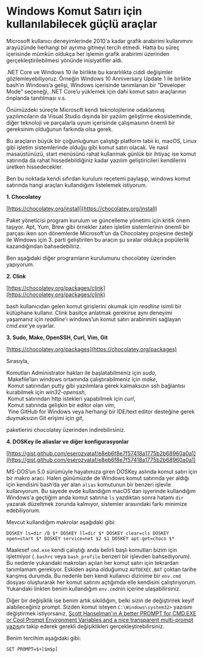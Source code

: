 # Windows Komut Satırı için kullanılabilecek güçlü araçlar

Microsoft kullanıcı deneyimlerinde 2010'a kadar grafik arabirimi kullanımını arayüzünde herhangi bir ayrıma gitmeyi tercih etmedi. Hatta bu süreç içerisinde mümkün oldukça her işlemin grafik arabirimi üzerinden gerçekleştirilebilmesi yönünde inisiyatifler aldı.

.NET Core ve Windows 10 ile birlikte bu kararlılıkta ciddi değişimler gözlemleyebiliyoruz. Örneğin Windows 10 Anniversary Update 1 ile birlikte bash’ın Windows’a gelişi, Windows içerisinde tanımlanan bir “Developer Mode” seçeneği, .NET Core’u yüklemek için dahi komut satırı araçlarının önplanda tanıtılması v.s.

Önümüzdeki süreçte Microsoft kendi teknolojilerine odaklanmış yazılımcıların da Visual Studio dışında bir yazılım geliştirme ekosisteminde, diğer teknoloji ve parçalarla uyum içerisinde çalışmasının önemli bir gereksinim olduğunun farkında olsa gerek.

Bu araçların büyük bir çoğunluğunun çalıştığı platform tabii ki, macOS, Linux gibi işletim sistemlerinde olduğu gibi komut satırı olacak. Ve nasıl masaüstünüzü, start menüsünü rahat kullanmak günlük bir ihtiyaç ise komut satırında da rahat hissedebildiğiniz kadar yazılım geliştiricileri kendilerini üretken hissedecekler.

Ben bu noktada kendi sıfırdan kurulum reçetemi paylaşıp, windows komut satırında hangi araçları kullandığımı listelemek istiyorum.

**1\. Chocolatey**

[https://chocolatey.org/install](https://chocolatey.org/install)

Paket yöneticisi program kurulum ve güncelleme yönetimi için kritik önem taşıyor. Apt, Yum, Brew gibi örnekler zaten işletim sistemlerinin önemli bir parçası iken son dönemlerde Microsoft’un da Chocolatey projesine desteği ile Windows için 3. parti geliştirilen bu aracın şu sıralar oldukça popülerlik kazandığından bahsedebiliriz.

Ben aşağıdaki diğer programların kurulumunu chocolatey üzerinden yapıyorum.

**2\. Clink**

[https://chocolatey.org/packages/clink](https://chocolatey.org/packages/clink)

bash kullanıcıdan gelen komut girişlerini okumak için *readline* isimli bir kütüphane kullanır. Clink basitçe anlatmak gerekirse aynı deneyimi yaşamanız için *readline*’ı windows’un komut satırı arabirimini sağlayan *cmd.exe*’ye uyarlar.

**3\. Sudo, Make, OpenSSH, Curl, Vim, Git**

[https://chocolatey.org/packages](https://chocolatey.org/packages)

Sırasıyla,

Komutları Administrator hakları ile başlatabilmeniz için *sudo*,  
 Makefile’ları windows ortamında çalıştırabilmeniz için *make*,  
 Komut satırından putty gibi yazılımlara gerek kalmaksızın ssh bağlantısı kurabilmek için *win32-openssh*,  
 Komut satırından http istekleri yapabilmek için *curl*,  
 Komut satırında gelişkin bir editor olan *vim*,  
 Yine GitHub for Windows veya herhangi bir IDE/text editor desteğine gerek duymaksızın Git erişimi için *git*,

paketlerini chocolatey üzerinden indirebilirsiniz.

**4\. DOSKey ile aliaslar ve diğer konfigurasyonlar**

[https://gist.github.com/eserozvataf/e8eb6f8e7f57418a1775b2b68960a0a1](https://gist.github.com/eserozvataf/e8eb6f8e7f57418a1775b2b68960a0a1)

MS-DOS’un 5.0 sürümüyle hayatımıza giren DOSKey aslında komut satırı için bir makro aracı. Halen günümüzde de Windows komut satırında yer aldığı için kendisini bash’da yer alan `alias` komutunun bir benzeri işlevle kullanıyorum. Bu sayede evde kullandığım macOS'dan işyerinde kullandığım Windows'a geçtiğim anda komut satırına `ls` yazdıktan sonra hatamı `dir` yazarak düzeltmek zorunda kalmıyor, sistemler arasındaki farkı minimize edebiliyorum.

Mevcut kullandığım makrolar aşağıdaki gibi:

```
DOSKEY ls=dir /B $* DOSKEY ll=dir $* DOSKEY clear=cls DOSKEY open=start $* DOSKEY service=net $2 $1 DOSKEY apt-get=choco $*
```

Maalesef `cmd.exe` kendi çalıştığı anda belirli başlı komutları bizim için işletmiyor (`.bashrc` veya `bash_profile` benzeri bir işlevden bahsediyorum). Bu nedenle yukarıdaki makroları açılan her komut satırı için tekrardan tanımlamam gerekiyor. Eskiden aşina olduğumuz `AUTOEXEC.BAT` çoktan tarihe karışmış durumda. Bu nedenle ben kendi kullanıcı dizinime bir `env.cmd` dosyası oluşturarak her komut satırını açtığımda elle kendisini çalıştırıyorum. Yukarıdaki linkten benim kullandığım `env.cmd`nin içerine ulaşabilirsiniz.

Diğer bir değişiklik ise benim artık sıkıldığım, belki sizin de değiştirirek keyif alabileceğiniz prompt. Sizden komut isteyen `C:\Windows\system32>` yazısını değiştirmek istiyorsanız, [Scott Hanselman'ın A better PROMPT for CMD.EXE or Cool Prompt Environment Variables and a nice transparent multi-prompt yazısı](http://www.hanselman.com/blog/ABetterPROMPTForCMDEXEOrCoolPromptEnvironmentVariablesAndANiceTransparentMultiprompt.aspx)nı takip ederek gerekli değişiklikleri gerçekleştirebilirsiniz.

Benim tercihim aşağıdaki gibi:

```
SET PROMPT=$+[$m$p]
```
